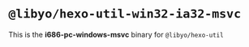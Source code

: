 # `@libyo/hexo-util-win32-ia32-msvc`

This is the **i686-pc-windows-msvc** binary for `@libyo/hexo-util`

